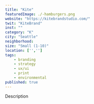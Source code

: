 ```yaml
---
title: "Kite"
featuredImage: ./-hamburgers.png
website: "https://kitebrandstudio.com/"
twit: "KiteBrand"
inst: ""
category: "K"
city: "Seattle"
neighborhood:
size: "Small (1-10)"
location: ['','']
tags:
    - branding
    - strategy
    - ux/ui
    - print
    - environmental
published: true
---
```


Description
